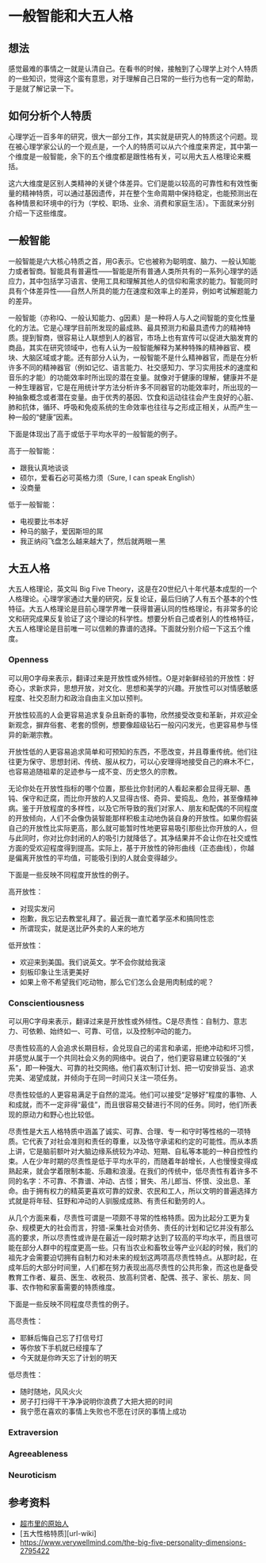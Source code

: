 # 一般智能和大五人格
## 想法
感觉最难的事情之一就是认清自己。在看书的时候，接触到了心理学上对个人特质的一些知识，觉得这个蛮有意思，对于理解自己日常的一些行为也有一定的帮助，于是就了解记录一下。

## 如何分析个人特质
心理学近一百多年的研究，很大一部分工作，其实就是研究人的特质这个问题。现在被心理学家公认的一个观点是，一个人的特质可以从六个维度来界定，其中第一个维度是一般智能，余下的五个维度都是跟性格有关，可以用大五人格理论来概括。

这六大维度是区别人类精神的关键个体差异。它们是能以较高的可靠性和有效性衡量的精神特质，可以通过基因遗传，并在整个生命周期中保持稳定，也能预测出在各种情景和环境中的行为（学校、职场、业余、消费和家庭生活）。下面就来分别介绍一下这些维度。

## 一般智能
一般智能是六大核心特质之首，用G表示。它也被称为聪明度、脑力、一般认知能力或者智商。智能具有普遍性——智能是所有普通人类所共有的一系列心理学的适应力，其中包括学习语言、使用工具和理解其他人的信仰和需求的能力。智能同时具有个体差异性——自然人所具的能力在速度和效率上的差异，例如考试解题能力的差异。

一般智能（亦称IQ、一般认知能力、g因素）是一种将人与人之间智能的变化性量化的方法。它是心理学目前所发现的最成熟、最具预测力和最具遗传力的精神特质。提到智商，很容易让人联想到人的器官，市场上也有宣传可以促进大脑发育的商品，其实在研究领域中，也有人认为一般智能解释为某种特殊的精神器官、模块、大脑区域或才能。还有部分人认为，一般智能不是什么精神器官，而是在分析许多不同的精神器官（例如记忆、语言能力、社交感知力、学习实用技术的速度和音乐的才能）的功能效率时所出现的潜在变量。就像对于健康的理解，健康并不是一种生理器官，它是在用统计学方法分析许多不同器官的功能效率时，所出现的一种抽象概念或者潜在变量。由于优秀的基因、饮食和运动往往会产生良好的心脏、肺和抗体，循环、呼吸和免疫系统的生命效率也往往与之形成正相关，从而产生一种一般的“健康”因素。

下面是体现出了高于或低于平均水平的一般智能的例子。

高于一般智能：

- 跟我认真地谈谈
- 硕尔，爱看石必可英格力须（Sure, I can speak English）
- 没商量

低于一般智能：

- 电视要比书本好
- 种马的脑子，爱因斯坦的屌
- 我正纳闷飞盘怎么越来越大了，然后就两眼一黑


## 大五人格
大五人格理论，英文叫 Big Five Theory，这是在20世纪八十年代基本成型的一个人格理论。心理学家通过大量的研究，反复论证，最后归纳了人有五个基本的个性特征。大五人格理论是目前心理学界唯一获得普遍认同的性格理论，有非常多的论文和研究成果反复验证了这个理论的科学性。想要分析自己或者别人的性格特征，大五人格理论是目前唯一可以信赖的靠谱的选择。下面就分别介绍一下这五个维度。

### Openness
可以用O字母来表示，翻译过来是开放性或外倾性。O是对新鲜经验的开放性：好奇心，求新求异，思想开放，对文化、思想和美学的兴趣。开放性可以对情感敏感程度、社交忍耐力和政治自由主义加以预判。

开放性较高的人会更容易追求复杂且新奇的事物，欣然接受改变和革新，并欢迎全新观念，摒弃俗套、老套的惯例，想要像超级钻石一般闪闪发光，也更容易参与怪异的新潮宗教。

开放性低的人更容易追求简单和可预知的东西，不愿改变，并且尊重传统。他们往往更为保守、思想封闭、传统、服从权力，可以心安理得地接受自己的麻木不仁，也容易追随祖辈的足迹参与一成不变、历史悠久的宗教。

无论你处在开放性指标的哪个位置，那些比你封闭的人看起来都会显得无聊、愚钝、保守和迂腐，而比你开放的人又显得古怪、奇异、爱捣乱、危险，甚至像精神病。鉴于开放程度的多样性，以及它所导致的我们对家人、朋友和配偶的不同程度的开放倾向，人们不会像伪装智能那样积极主动地伪装自身的开放性。如果你假装自己的开放性比实际更高，那么就可能暂时性地更容易吸引那些比你开放的人，但与此同时，你对比你封闭的人的吸引力就降低了。其净结果并不会让你在社交或性方面的受欢迎程度得到提高。实际上，基于开放性的钟形曲线（正态曲线），你越是偏离开放性的平均值，可能吸引到的人就会变得越少。

下面是一些反映不同程度开放性的例子。

高开放性：

- 对现实发问
- 抱歉，我忘记去教堂礼拜了。最近我一直忙着学巫术和搞同性恋
- 所谓现实，就是送比萨外卖的人来的地方

低开放性：

- 欢迎来到美国。我们说英文。学不会你就给我滚
- 刻板印象让生活更美好
- 如果上帝不希望我们吃动物，那么它们怎么会是用肉制成的呢？

### Conscientiousness
可以用C字母来表示，翻译过来是开放性或外倾性。C是尽责性：自制力、意志力、可依赖、始终如一、可靠、可信，以及控制冲动的能力。

尽责性较高的人会追求长期目标，会兑现自己的诺言和承诺，拒绝冲动和坏习惯，并感觉从属于一个共同社会义务的网络中。说白了，他们更容易建立较强的“关系”，即一种强大、可靠的社交网络。他们喜欢制订计划、把一切安排妥当、追求完美、渴望成就，并倾向于在同一时间只关注一项任务。

尽责性较低的人更容易满足于自然的混沌。他们可以接受“足够好”程度的事物、人和成就，而不一定非得“最佳”，而且很容易交替进行不同的任务。同时，他们所表现的原动力和野心也比较低。

尽责性是大五人格特质中涵盖了诚实、可靠、合理、专一和守时等性格的一项特质。它代表了对社会准则和责任的尊重，以及恪守承诺和约定的可能性。而从本质上讲，它是脑前额叶对大脑边缘系统较为冲动、短期、自私等本能的一种自控性约束。人在少年时期的尽责性是低于平均水平的，而随着年龄增长，人也慢慢变得成熟起来，就会学着限制本能、乐趣和浪漫。在我们的传统中，低尽责性有着许多不同的名字：不可靠、不靠谱、冲动、古怪；冒失、吊儿郎当、怀恨、没出息、革命。由于拥有权力的精英更喜欢可靠的奴隶、农民和工人，所以文明的普遍选择方式就是将年轻、狂野和冲动的人驯服成成熟、有责任和勤劳的人。

从几个方面来看，尽责性可谓是一项颇不寻常的性格特质。因为比起分工更为复杂、规模更大的社会而言，狩猎-采集社会对债务、责任的计划和记忆并没有那么高的要求，所以尽责性或许是在最近一段时期才达到了较高的平均水平，而且很可能在部分人群中的程度更高一些。只有当农业和畜牧业等产业兴起的时候，我们的祖先才会需要迫切拥有自制力和对未来的规划这两项高尽责性特点。从那时起，在成年后的大部分时间里，人们都在努力表现出高尽责性的公共形象，而这也是备受教育工作者、雇员、医生、收税员、放高利贷者、配偶、孩子、家长、朋友、同事、农作物和家畜需要的特质维度。

下面是一些反映不同程度尽责性的例子。

高尽责性：

- 耶稣后悔自己忘了打信号灯
- 等你放下手机就已经撞车了
- 今天就是你昨天忘了计划的明天

低尽责性：

- 随时随地，风风火火
- 房子打扫得干干净净说明你浪费了大把大把的时间
- 我宁愿在喜欢的事情上失败也不愿在讨厌的事情上成功

### Extraversion


### Agreeableness
### Neuroticism


## 参考资料
- [超市里的原始人][url-book]
- [五大性格特质][url-wiki]
- https://www.verywellmind.com/the-big-five-personality-dimensions-2795422

<!-- 参考资料 -->
[url-book]:https://book.douban.com/subject/26938700/
[url-book]:https://zh.wikipedia.org/wiki/%E4%BA%94%E5%A4%A7%E6%80%A7%E6%A0%BC%E7%89%B9%E8%B4%A8



